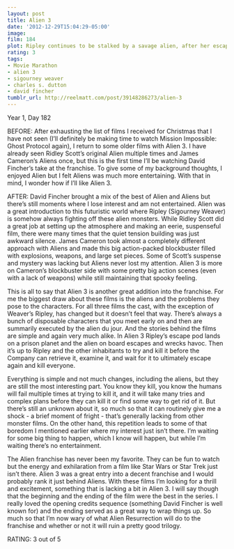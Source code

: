 ```yaml
---
layout: post
title: Alien 3
date: '2012-12-29T15:04:29-05:00'
image: 
film: 184
plot: Ripley continues to be stalked by a savage alien, after her escape pod crashes on a prison planet.
rating: 3
tags:
- Movie Marathon
- alien 3
- sigourney weaver
- charles s. dutton
- david fincher
tumblr_url: http://reelmatt.com/post/39148286273/alien-3
---
```


Year 1, Day 182

BEFORE: After exhausting the list of films I received for Christmas that I have not seen (I’ll definitely be making time to watch Mission Impossible: Ghost Protocol again), I return to some older films with Alien 3. I have already seen Ridley Scott’s original Alien multiple times and James Cameron’s Aliens once, but this is the first time I’ll be watching David Fincher’s take at the franchise. To give some of my background thoughts, I enjoyed Alien but I felt Aliens was much more entertaining. With that in mind, I wonder how if I’ll like Alien 3.

AFTER: David Fincher brought a mix of the best of Alien and Aliens but there’s still moments where I lose interest and am not entertained. Alien was a great introduction to this futuristic world where Ripley (Sigourney Weaver) is somehow always fighting off these alien monsters. While Ridley Scott did a great job at setting up the atmosphere and making an eerie, suspenseful film, there were many times that the quiet tension building was just awkward silence. James Cameron took almost a completely different approach with Aliens and made this big action-packed blockbuster filled with explosions, weapons, and large set pieces. Some of Scott’s suspense and mystery was lacking but Aliens never lost my attention. Alien 3 is more on Cameron’s blockbuster side with some pretty big action scenes (even with a lack of weapons) while still maintaining that spooky feeling.

This is all to say that Alien 3 is another great addition into the franchise. For me the biggest draw about these films is the aliens and the problems they pose to the characters. For all three films the cast, with the exception of Weaver’s Ripley, has changed but it doesn’t feel that way. There’s always a bunch of disposable characters that you meet early on and then are summarily executed by the alien du jour. And the stories behind the films are simple and again very much alike. In Alien 3 Ripley’s escape pod lands on a prison planet and the alien on board escapes and wrecks havoc. Then it’s up to Ripley and the other inhabitants to try and kill it before the Company can retrieve it, examine it, and wait for it to ultimately escape again and kill everyone.

Everything is simple and not much changes, including the aliens, but they are still the most interesting part. You know they kill, you know the humans will fail multiple times at trying to kill it, and it will take many tries and complex plans before they can kill it or find some way to get rid of it. But there’s still an unknown about it, so much so that it can routinely give me a shock - a brief moment of fright - that’s generally lacking from other monster films. On the other hand, this repetition leads to some of that boredom I mentioned earlier where my interest just isn’t there. I’m waiting for some big thing to happen, which I know will happen, but while I’m waiting there’s no entertainment.

The Alien franchise has never been my favorite. They can be fun to watch but the energy and exhilaration from a film like Star Wars or Star Trek just isn’t there. Alien 3 was a great entry into a decent franchise and I would probably rank it just behind Aliens. With these films I’m looking for a thrill and excitement, something that is lacking a bit in Alien 3. I will say though that the beginning and the ending of the film were the best in the series. I really loved the opening credits sequence (something David Fincher is well known for) and the ending served as a great way to wrap things up. So much so that I’m now wary of what Alien Resurrection will do to the franchise and whether or not it will ruin a pretty good trilogy.

RATING: 3 out of 5
